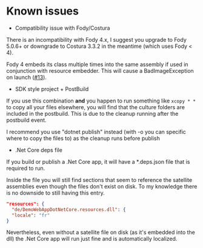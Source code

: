 # Known issues

* Compatibility issue with Fody/Costura

There is an incompatibility with Fody 4.x, I suggest you upgrade to Fody 5.0.6+ or downgrade to Costura 3.3.2 in the meantime (which uses Fody \< 4).

Fody 4 embeds its class multiple times into the same assembly if used in conjunction with resource embedder. This will cause a BadImageException on launch ([#13](https://github.com/MarcStan/Resource.Embedder/issues/13)).

* SDK style project + PostBuild

If you use this combination **and** you happen to run something like `xcopy * *` to copy all your files elsewhere, you will find that the culture folders are included in the postbuild. This is due to the cleanup running after the postbuild event.

I recommend you use "dotnet publish" instead (with -o you can specific where to copy the files to) as the cleanup runs before publish

* .Net Core deps file

If you build or publish a .Net Core app, it will have a *.deps.json file that is required to run.

Inside the file you will still find sections that seem to reference the satellite assemblies even though the files don't exist on disk. To my knowledge there is no downside to still having this entry.

``` json
"resources": {
  "de/DemoWebAppDotNetCore.resources.dll": {
  "locale": "fr"
}
```

Nevertheless, even without a satellite file on disk (as it's embedded into the dll) the .Net Core app will run just fine and is automatically localized.